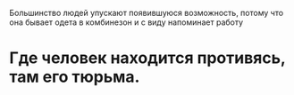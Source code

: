 Большинство людей упускают появившуюся возможность, потому что она бывает одета в комбинезон и с виду напоминает работу







# Где человек находится противясь, там его тюрьма.